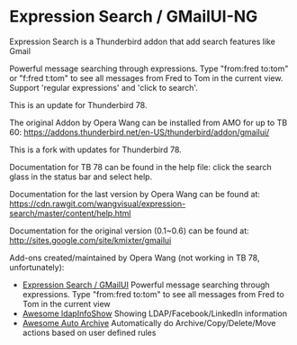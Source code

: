 # Expression Search / GMailUI-NG

Expression Search is a Thunderbird addon that add search features like Gmail

Powerful message searching through expressions. Type "from:fred to:tom" or "f:fred t:tom" to see all messages from Fred to Tom in the current view. Support 'regular expressions' and 'click to search'.

This is an update for Thunderbird 78.


The original Addon by Opera Wang can be installed from AMO for up to TB 60:
https://addons.thunderbird.net/en-US/thunderbird/addon/gmailui/

This is a fork with updates for Thunderbird 78.

Documentation for TB 78 can be found in the help file: click the search glass in the status bar and select help.


Documentation for the last version by Opera Wang can be found at:
https://cdn.rawgit.com/wangvisual/expression-search/master/content/help.html

Documentation for the original version (0.1~0.6) can be found at:
http://sites.google.com/site/kmixter/gmailui


Add-ons created/maintained by Opera Wang (not working in TB 78, unfortunately):
  * [Expression Search / GMailUI](https://addons.thunderbird.net/en-US/thunderbird/addon/gmailui/) Powerful message searching through expressions. Type "from:fred to:tom" to see all messages from Fred to Tom in the current view
  * [Awesome ldapInfoShow](https://addons.thunderbird.net/en-US/thunderbird/addon/ldapinfoshow/) Showing LDAP/Facebook/LinkedIn information
  * [Awesome Auto Archive](https://addons.thunderbird.net/en-US/thunderbird/addon/awesome-auto-archive/) Automatically do Archive/Copy/Delete/Move actions based on user defined rules


